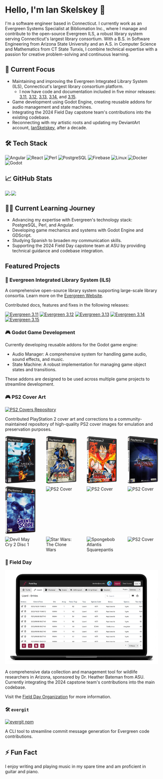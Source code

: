# Hello, I'm Ian Skelskey 👋

I'm a software engineer based in Connecticut. I currently work as an Evergreen Systems Specialist at Bibliomation Inc., where I manage and contribute to the open-source Evergreen ILS, a robust library system serving Connecticut's largest library consortium. With a B.S. in Software Engineering from Arizona State University and an A.S. in Computer Science and Mathematics from CT State Tunxis, I combine technical expertise with a passion for creative problem-solving and continuous learning.

## 🎯 Current Focus

- Maintaining and improving the Evergreen Integrated Library System (ILS), Connecticut's largest library consortium platform.
  - I now have code and documentation included in five minor releases: [3.11](https://evergreen-ils.org/documentation/release/RELEASE_NOTES_3_11.html), [3.12](https://evergreen-ils.org/documentation/release/RELEASE_NOTES_3_12.html), [3.13](https://evergreen-ils.org/documentation/release/RELEASE_NOTES_3_13.html), [3.14](https://evergreen-ils.org/documentation/release/RELEASE_NOTES_3_14.html), and [3.15](https://evergreen-ils.org/documentation/release/RELEASE_NOTES_3_15.html).
- Game development using Godot Engine, creating reusable addons for audio management and state machines.
- Integrating the 2024 Field Day capstone team's contributions into the existing codebase.
- Reconnecting with my artistic roots and updating my DeviantArt account, [IanSkelskey](https://www.deviantart.com/ianskelskey), after a decade.

## 🛠️ Tech Stack

![Angular](https://img.shields.io/badge/angular-%23DD0031.svg?style=for-the-badge&logo=angular&logoColor=white)
![React](https://img.shields.io/badge/react-%2320232a.svg?style=for-the-badge&logo=react&logoColor=%2361DAFB)
![Perl](https://img.shields.io/badge/perl-%23404d59.svg?style=for-the-badge&logo=perl&logoColor=white)
![PostgreSQL](https://img.shields.io/badge/postgresql-%23336791.svg?style=for-the-badge&logo=postgresql&logoColor=white)
![Firebase](https://img.shields.io/badge/firebase-%23039BE5.svg?style=for-the-badge&logo=firebase)
![Linux](https://img.shields.io/badge/Linux-FCC624?style=for-the-badge&logo=linux&logoColor=black)
![Docker](https://img.shields.io/badge/Docker-2496ED?style=for-the-badge&logo=docker&logoColor=white)
![Godot](https://img.shields.io/badge/Godot-478CBF?style=for-the-badge&logo=godot-engine&logoColor=white)

## 📈 GitHub Stats

<a href="https://github.com/IanSkelskey">
	<img align="center" height="165" src="https://github-readme-stats.vercel.app/api?username=IanSkelskey&show_icons=true&theme=dark" />
</a>
<a href="https://github.com/IanSkelskey">
	<img align="center" height="165" src="https://github-readme-stats.vercel.app/api/top-langs/?username=IanSkelskey&layout=compact&theme=dark&hide=lua,sql,json,visualbasic" />
</a>

## 🧑‍🎓 Current Learning Journey

- Advancing my expertise with Evergreen's technology stack: PostgreSQL, Perl, and Angular.
- Developing game mechanics and systems with Godot Engine and GDScript.
- Studying Spanish to broaden my communication skills.
- Supporting the 2024 Field Day capstone team at ASU by providing technical guidance and codebase integration.

## Featured Projects

### 🌲 Evergreen Integrated Library System (ILS)

A comprehensive open-source library system supporting large-scale library consortia. Learn more on the [Evergreen Website](https://evergreen-ils.org/).

Contributed docs, features and fixes in the following releases:

[![Evergreen 3.11](https://img.shields.io/badge/Evergreen-3.11-brightgreen)](https://evergreen-ils.org/documentation/release/RELEASE_NOTES_3_11.html)
[![Evergreen 3.12](https://img.shields.io/badge/Evergreen-3.12-brightgreen)](https://evergreen-ils.org/documentation/release/RELEASE_NOTES_3_12.html)
[![Evergreen 3.13](https://img.shields.io/badge/Evergreen-3.13-brightgreen)](https://evergreen-ils.org/documentation/release/RELEASE_NOTES_3_13.html)
[![Evergreen 3.14](https://img.shields.io/badge/Evergreen-3.14-brightgreen)](https://evergreen-ils.org/documentation/release/RELEASE_NOTES_3_14.html)
[![Evergreen 3.15](https://img.shields.io/badge/Evergreen-3.15-brightgreen)](https://evergreen-ils.org/documentation/release/RELEASE_NOTES_3_15.html)

### 🎮 Godot Game Development

Currently developing reusable addons for the Godot game engine:
- Audio Manager: A comprehensive system for handling game audio, sound effects, and music.
- State Machine: A robust implementation for managing game object states and transitions.

These addons are designed to be used across multiple game projects to streamline development.

### 🎮 PS2 Cover Art

[![PS2 Covers Repository](https://img.shields.io/github/stars/xlenore/ps2-covers?style=social)](https://github.com/xlenore/ps2-covers)

Contributed PlayStation 2 cover art and corrections to a community-maintained repository of high-quality PS2 cover images for emulation and preservation purposes.

<div style="display: flex; flex-wrap: wrap; gap: 10px; max-width: 100%; justify-content: space-between;">
  <img src="https://raw.githubusercontent.com/xlenore/ps2-covers/3ffe3965be8fb632f94723186295a5a5e8ce482b/covers/3d/SLPM-66205.png" alt="PS2 Cover" width="100">
  <img src="https://raw.githubusercontent.com/xlenore/ps2-covers/3ffe3965be8fb632f94723186295a5a5e8ce482b/covers/3d/SLPM-66848.png" alt="PS2 Cover" width="100">
  <img src="https://raw.githubusercontent.com/xlenore/ps2-covers/3ffe3965be8fb632f94723186295a5a5e8ce482b/covers/3d/SLPS-25675.png" alt="PS2 Cover" width="100">
  <img src="https://raw.githubusercontent.com/xlenore/ps2-covers/3ffe3965be8fb632f94723186295a5a5e8ce482b/covers/3d/SLES-50193.png" alt="PS2 Cover" width="100">
  <img src="https://raw.githubusercontent.com/xlenore/ps2-covers/3ffe3965be8fb632f94723186295a5a5e8ce482b/covers/3d/SLES-50037.png" alt="PS2 Cover" width="100">
  <img src="https://raw.githubusercontent.com/xlenore/ps2-covers/3ffe3965be8fb632f94723186295a5a5e8ce482b/covers/3d/SLUS-21410.png" alt="PS2 Cover" width="100">
  <img src="https://raw.githubusercontent.com/xlenore/ps2-covers/3ffe3965be8fb632f94723186295a5a5e8ce482b/covers/3d/SLUS-20077.png" alt="PS2 Cover" width="100">
  <img src="https://raw.githubusercontent.com/xlenore/ps2-covers/3ffe3965be8fb632f94723186295a5a5e8ce482b/covers/3d/SLUS-20743.png" alt="PS2 Cover" width="100">
  <img src="https://raw.githubusercontent.com/xlenore/ps2-covers/3ffe3965be8fb632f94723186295a5a5e8ce482b/covers/3d/SLUS-20484.png" alt="Devil May Cry 2 Disc 1" width="100">
  <img src="https://raw.githubusercontent.com/xlenore/ps2-covers/3ffe3965be8fb632f94723186295a5a5e8ce482b/covers/3d/SLUS-20510.png" alt="Star Wars: The Clone Wars" width="100">
  <img src="https://raw.githubusercontent.com/xlenore/ps2-covers/3ffe3965be8fb632f94723186295a5a5e8ce482b/covers/3d/SLUS-21644.png" alt="Spongebob Atlantis Squarepantis" width="100">
  <img src="https://raw.githubusercontent.com/xlenore/ps2-covers/3ffe3965be8fb632f94723186295a5a5e8ce482b/covers/3d/SLUS-20649.png" alt="PS2 Cover" width="100">
</div>

### 🦎 Field Day

![Web UI Mockup](field-day-web-ui-mockup.png)

A comprehensive data collection and management tool for wildlife researchers in Arizona, sponsored by Dr. Heather Bateman from ASU. Currently integrating the 2024 capstone team's contributions into the main codebase.

Visit the [Field Day Organization](https://github.com/Field-Day-2022) for more information.

### 🛠️ `evergit`

[![evergit npm](https://img.shields.io/npm/v/evergit?color=blue&label=npm)](https://www.npmjs.com/package/evergit)

A CLI tool to streamline commit message generation for Evergreen code contributions.

## ⚡ Fun Fact
I enjoy writing and playing music in my spare time and am proficient in guitar and piano.
